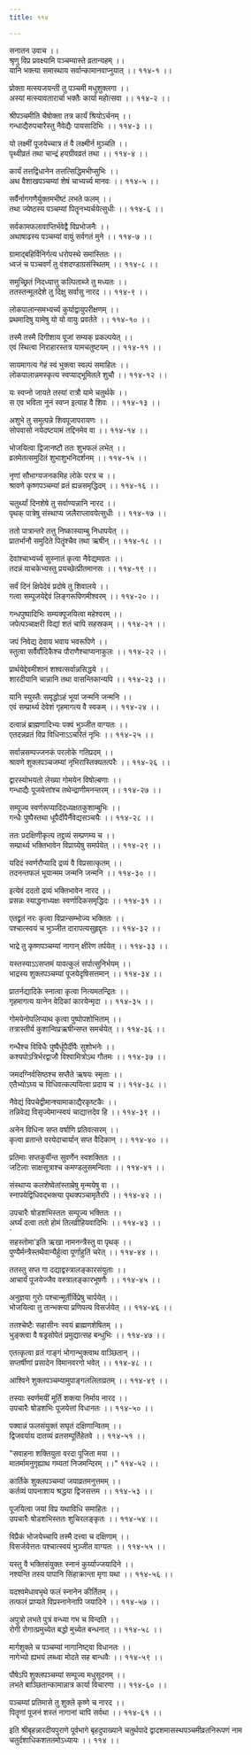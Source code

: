 ```yaml
---
title: ११४

---
```

सनातन उवाच ।।  
श्रृणु विप्र प्रवक्ष्यामि पञ्चम्यास्ते व्रतान्यहम् ।।  
यानि भक्त्या समास्थाय सर्वान्कामानवाप्नुयात् ।। ११४-१ ।।  
  
प्रोक्ता मत्स्यजयन्ती तु पञ्चमी मधुशुक्लगा ।।  
अस्यां मत्स्यावतारार्चा भक्तैः कार्या महोत्सवा ।। ११४-२ ।।  
  
श्रीपञ्चमीति चैषोक्ता तत्र कार्यं श्रियोऽर्चनम् ।।  
गन्धाद्यैरुपचारैस्तु नैवेद्यैः पायसादिभिः ।। ११४-३ ।।  
  
यो लक्ष्मीं पूजयेच्चात्र तं वै लक्ष्मीर्न मुञ्चति ।।  
पृथ्वीव्रतं तथा चान्द्रं हयग्रीवव्रतं तथा ।। ११४-४ ।।  
  
कार्यं तत्तद्विधानेन तत्तत्सिद्धिमभीप्सुभिः ।।  
अथ वैशाखपञ्चम्यां शेषं चाभ्यर्च्य मानवः ।। ११४-५ ।।  
  
सर्वैर्नागगणैर्युक्तमभीष्टं लभते फलम् ।।  
तथा ज्येष्ठस्य पञ्चम्यां पितॄनभ्यर्चयेत्सुधीः ।। ११४-६ ।।  
  
सर्वकामफलावाप्तिर्भवेद्वै विप्रभोजनैः ।।  
अथाषाढस्य पञ्चम्यां वायुं सर्वगतं मुने ।। ११४-७ ।।  
  
ग्रामाद्बहिर्विनिर्गत्य धरोपस्थे समास्तितः ।।  
ध्वजं च पञ्चवर्णं तु वंशदण्डाग्रसंस्थितम् ।। ११४-८ ।।  
  
समुच्छ्रितं निदध्यात्तु कल्पिताब्जे तु मध्यतः ।।  
ततस्तन्मूलदेशे तु दिक्षु सर्वासु नारद ।। ११४-९ ।।  
  
लोकपालान्समभ्यर्च्य कुर्याद्वायुपरीक्षणम् ।।  
प्रथमादिषु यामेषु यो यो वायुः प्रवर्तते ।। ११४-१० ।।  
  
तस्मै तस्मै दिगीशाय पूजां सम्यक् प्रकल्पयेत् ।।  
एवं स्थित्वा निराहारस्तत्र यामचतुष्टयम् ।। ११४-११ ।।  
  
सायमागत्य गेहं स्वं भुक्त्वा स्वल्पं समाहितः ।।  
लोकपालान्नमस्कृत्य स्वप्याद्भूमितले शुचौ ।। ११४-१२ ।।  
  
यः स्वप्नो जायते तस्यां रात्रौ यामे चतुर्थके ।।  
स एव भविता नूनं स्वप्न इत्याह वै शिवः ।। ११४-१३ ।।  
  
अशुभे तु समुत्पन्ने शिवपूजापरायणः ।।  
सोपवासो नयेदष्टयामं तद्दिनमेव वा ।। ११४-१४ ।।  
  
भोजयित्वा द्विजानष्टौ ततः शुभफलं लभेत् ।।  
व्रतमेतत्समुदितं शुभाशुभनिदर्शनम् ।। ११४-१५ ।।  
  
नृणां सौभाग्यजनकमिह लोके परत्र च ।।  
श्रावणे कृष्णपञ्चम्यां व्रतं ह्यन्नसमृद्धिदम् ।। ११४-१६ ।।  
  
चतुर्थ्यां दिनशेषे तु सर्वाण्यन्नानि नारद ।।  
पृथक् पात्रेषु संस्थाप्य जलैराप्लावयेत्सुधीः ।। ११४-१७ ।।  
  
ततो पात्रान्तरे तत्तु निष्कास्याम्बु निधापयेत् ।।  
प्रातर्भानौ समुदिते पितॄंश्चैव तथा ऋषीन् ।। ११४-१८ ।।  
  
देवांश्चाभ्यर्च्य सुस्नातं कृत्वा नैवेद्यमग्रतः ।।  
तदन्नं याचकेभ्यस्तु प्रयच्छेत्प्रीतमानसः ।। ११४-१९ ।।  
  
सर्वं दिनं क्षिपेदेवं प्रदोषे तु शिवालये ।।  
गत्वा सम्पूजयेद्देवं लिङ्गरूपिणमीश्वरम् ।। ११४-२० ।।  
  
गन्धपुष्पादिभिः सम्यक्पूजयित्वा महेश्वरम् ।।  
जपेत्पञ्चाक्षरी विद्यां शतं चापि सहस्रकम् ।। ११४-२१ ।।  
  
जपं निवेद्य देवाय भवाय भवरूपिणे ।।  
स्तुत्वा सर्वैर्वौदिकैश्च पौराणैश्चाप्यनाकुलः ।। ११४-२२ ।।  
  
प्रार्थयेद्देवमीशानं शश्वत्सर्वान्नसिद्धये ।।  
शारदीयानि चान्नानि तथा वासन्तिकान्यपि ।। ११४-२३ ।।  
  
यानि स्युस्तैः समृद्धोऽहं भूयां जन्मनि जन्मनि ।।  
एवं सम्प्रार्थ्य देवेशं गृहमागत्य वै स्वकम् ।। ११४-२४ ।।  
  
दत्वान्नं ब्राह्मणादिभ्यः पक्वं भुञ्जीत वाग्यतः ।।  
एतदन्नव्रतं विप्र विधिनाऽऽचरितं नृभिः ।। ११४-२५ ।।  
  
सर्वान्नसम्पज्जनकं परलोके गतिप्रदम् ।।  
श्रावणे शुक्लपञ्चजम्यां नृभिरास्तिक्यतत्परैः ।। ११४-२६ ।।  
  
द्वारस्योभयतो लेख्या गोमयेन विषोल्बणाः ।।  
गन्धाद्यैः पूजयेत्तांश्च तथेन्द्राणीमनन्तरम् ।। ११४-२७ ।।  
  
सम्पूज्य स्वर्णरूप्यादिदध्यक्षतकुशाम्बुभिः ।।  
गन्धैः पुष्पैस्तथा धूपैर्दीपैर्नैवेद्यसञ्चयैः ।। ११४-२८ ।।  
  
ततः प्रदक्षिणीकृत्य तद्द्रव्यं सम्प्रणम्य च ।।  
सम्प्रार्थ्य भक्तिभावेन विप्राग्र्येषु समर्पयेत् ।। ११४-२९ ।।  
  
यदिदं स्वर्णरौप्यादि द्रव्यं वै विप्रसात्कृतम् ।।  
तदनन्तफलं भूयान्मम जन्मनि जन्मनि ।। ११४-३० ।।  
  
इत्येवं ददतो द्रव्यं भक्तिभावेन नारद ।।  
प्रसन्नः स्याद्धनाध्यक्षः स्वर्णादिकसमृद्धिदः ।। ११४-३१ ।।  
  
एतद्व्रतं नरः कृत्वा विप्रान्सम्भोज्य भक्तितः ।।  
पश्चात्स्वयं च भुञ्जीत दारापत्यसुहृद्दृतः ।। ११४-३२ ।।  
  
भाद्रे तु कृष्णपञ्चम्यां नागान् क्षीरेण तर्पयेत् ।। ११४-३३ ।।  
  
यस्तस्याऽऽसप्तमं यावत्कुलं सर्पात्सुनिर्भयम् ।।  
भाद्रस्य शुक्लपञ्चम्यां पूजयेदृषिसत्तमान् ।। ११४-३४ ।।  
  
प्रातर्नद्यादिके स्नात्वा कृत्वा नित्यमतन्द्रितः ।।  
गृहमागत्य यत्नेन वेदिकां कारयेन्मृदा ।। ११४-३५ ।।  
  
गोमयेनोपलिप्याथ कृत्वा पुष्पोपशोभिताम् ।।  
तत्रास्तीर्य कुशान्विप्रऋषीन्सप्त समर्चयेत् ।। ११४-३६ ।।  
  
गन्धैश्च विविधैः पुष्पैर्धूपैर्दीपैः सुशोभनेः ।।  
कश्यपोऽत्रिर्भरद्वाजौ विश्वामित्रोऽथ गौतमः ।। ११४-३७ ।।  
  
जमदग्निर्वसिष्ठश्च सप्तैते ऋषयः स्मृताः ।।  
एतैभ्योऽघ्य च विधिवत्कल्पयित्वा प्रदाय च ।। ११४-३८ ।।  
  
नैवेद्यं विपचेद्वीमान्श्यामाकाद्यैरकृष्टकैः ।।  
तन्निवेद्य विसृज्येमान्स्वयं चाद्यात्तदेव हि ।। ११४-३९ ।।  
  
अनेन विधिना सप्त वर्षाणि प्रतिवत्सरम् ।।  
कृत्वा व्रतान्ते वरयेदाचार्यान् सप्त वैदिकान् ।। ११४-४० ।।  
  
प्रतिमाः सप्तकुर्वीन्त सुवर्णेन स्वशक्तितः ।।  
जटिलाः साक्षसूत्राश्च कमण्डलुसमन्विताः ।। ११४-४१ ।।  
  
संस्थाप्य कलशेष्वेतांस्ताम्रेषु मृन्मयेषु वा ।।  
स्नापयेद्विधिवद्भक्त्या पृथक्पञ्चामृतैरपि ।। ११४-४२ ।।  
  
उपचारैः षोडशभिस्ततः सम्पूज्य भक्तितः ।।  
अर्घ्यं दत्वा ततो होमं तिलव्रीहियवादिभिः ।। ११४-४३ ।।  
`  
सहस्तोमा'इति ऋखा नामनन्त्रैस्तु वा पृथक् ।।  
पुण्यैर्मन्त्रैस्तथैवान्यैर्हुत्वा पूर्णाहुतिं चरेत् ।। ११४-४४ ।।  
  
ततस्तु सप्त गा दद्याद्वस्त्रालङ्कारसंयुताः ।।  
आचार्यं पूजयेज्जैव वस्त्रालङ्कारभूषणैः ।। ११४-४५ ।।  
  
अनुज्ञया गुरोः पश्चान्मूर्तीर्विप्रेषु चार्पयेत् ।।  
भोजयित्वा तु तान्भक्त्या प्रणिपत्य विसर्जयेत् ।। ११४-४६ ।।  
  
ततश्चेष्टैः सहासीनः स्वयं ब्राह्मणशेषितम् ।।  
भुङ्क्त्वा वै षड्रसोपेतं प्रमुद्यात्सह बन्धुभिः ।। ११४-४७ ।।  
  
एतत्कृत्वा व्रतं गाङ्गं भोगान्भुक्त्वाथ वाञ्छितान् ।।  
सप्तर्षीणां प्रसादेन विमानवरगो भवेत् ।। ११४-४८ ।।  
  
आश्विने शुक्लपञ्चम्यामुपाङ्गललिताव्रतम् ।। ११४-४९ ।।  
  
तस्याः स्वर्णमयीं मूर्तिं शक्त्या निर्माय नारद ।।  
उपचारैः षोडशभिः पूजयेत्तां विधानतः ।। ११४-५० ।।  
  
पक्वान्नं फलसंयुक्तं सघृतं दक्षिणान्वितम् ।।  
द्विजवर्याय दातव्यं व्रतसम्पूर्तिहेतवे ।। ११४-५१ ।।  
  
"सवाहना शक्तियुता वरदा पूजिता मया ।।  
मातर्मामनुगृह्याथ गम्यतां निजमन्दिरम् ।।" ११४-५२ ।।  
  
कार्तिके शुक्लपञ्चम्यां जयाव्रतमनुत्तमम् ।।  
कर्तव्यं पापनाशाय श्रद्धया द्विजसत्तम ।। ११४-५३ ।।  
  
पूजयित्वा जयां विप्र यथाविधि समाहितः ।।  
उपचारैः षोडशभिस्ततः शुचिरलङ्कृतः ।। ११४-५४ ।।  
  
विप्रैकं भोजयेच्चापि तस्मै दत्त्वा च दक्षिणाम् ।।  
विसर्जयेत्ततः पश्चात्स्वयं भुञ्जीत वाग्यतः ।। ११४-५५ ।।  
  
यस्तु वै भक्तिसंयुक्तः स्नानं कुर्य्याज्जयादिने ।।  
नश्यन्ति तस्य पापानि सिंहाक्रान्ता मृगा यथा ।। ११४-५६ ।।  
  
यदश्वमेधावभृथे फलं स्नानेन कीर्तितम् ।।  
तत्फलं प्राप्यते विप्रस्नानेनापि जयादिने ।। ११४-५७ ।।  
  
अपुत्रो लभते पुत्रं वन्ध्या गभ च विन्दति ।।  
रोगी रोगात्प्रमुच्येत बद्धो मुच्येत बन्धनात् ।। ११४-५८ ।।  
  
मार्गशुक्ले च पञ्चम्यां नागानिष्ट्वा विधानतः ।।  
नागेभ्यो ह्यभयं लब्ध्वा मोदते सह बान्धवैः ।। ११४-५९ ।।  
  
पौषेऽपि शुक्लपञ्चम्यां सम्पूज्य मधुसूदनम् ।।  
लभते बाञ्छितान्कामान्नात्र कार्या विचारणा ।। ११४-६० ।।  
  
पञ्चम्यां प्रतिमासे तु शुक्ले कृष्णे च नारद ।।  
पितॄणां पूजनं शस्तं नागानां चापि सर्वथा ।। ११४-६१ ।।  
  
इति श्रीबृहन्नारदीयपुराणे पूर्वभागे बृहदुपाख्याने चतुर्थपादे द्वादशमासस्थपञ्चमीव्रतनिरूपणं नाम चतुर्दशाधिकशततमोऽध्यायः ।। ११४ ।।